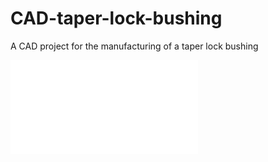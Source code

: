 # CAD-taper-lock-bushing
A CAD project for the manufacturing of a taper lock bushing

![processing_cycle](processig-cycle.pdf)
